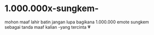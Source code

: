 # 1.000.000x-sungkem-
mohon maaf lahir batin
jangan lupa bagikana 1.000.000 emote sungkem
sebagai tanda maaf kalian 
-yang tercinta 💗